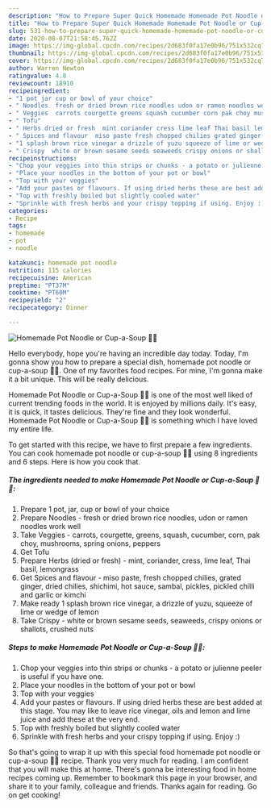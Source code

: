 ```yaml
---
description: "How to Prepare Super Quick Homemade Homemade Pot Noodle or Cup-a-Soup 🌱💚"
title: "How to Prepare Super Quick Homemade Homemade Pot Noodle or Cup-a-Soup 🌱💚"
slug: 531-how-to-prepare-super-quick-homemade-homemade-pot-noodle-or-cup-a-soup
date: 2020-08-07T21:58:45.762Z
image: https://img-global.cpcdn.com/recipes/2d683f0fa17e0b96/751x532cq70/homemade-pot-noodle-or-cup-a-soup-🌱💚-recipe-main-photo.jpg
thumbnail: https://img-global.cpcdn.com/recipes/2d683f0fa17e0b96/751x532cq70/homemade-pot-noodle-or-cup-a-soup-🌱💚-recipe-main-photo.jpg
cover: https://img-global.cpcdn.com/recipes/2d683f0fa17e0b96/751x532cq70/homemade-pot-noodle-or-cup-a-soup-🌱💚-recipe-main-photo.jpg
author: Warren Newton
ratingvalue: 4.8
reviewcount: 18910
recipeingredient:
- "1 pot jar cup or bowl of your choice"
- " Noodles  fresh or dried brown rice noodles udon or ramen noodles work well"
- " Veggies  carrots courgette greens squash cucumber corn pak choy mushrooms spring onions peppers"
- " Tofu"
- " Herbs dried or fresh  mint coriander cress lime leaf Thai basil lemongrass"
- " Spices and flavour  miso paste fresh chopped chilies grated ginger dried chilies shichimi hot sauce sambal pickles pickled chilli and garlic or kimchi"
- "1 splash brown rice vinegar a drizzle of yuzu squeeze of lime or wedge of lemon"
- " Crispy  white or brown sesame seeds seaweeds crispy onions or shallots crushed nuts"
recipeinstructions:
- "Chop your veggies into thin strips or chunks - a potato or julienne peeler is useful if you have one."
- "Place your noodles in the bottom of your pot or bowl"
- "Top with your veggies"
- "Add your pastes or flavours. If using dried herbs these are best added at this stage. You may like to leave rice vinegar, oils and lemon and lime juice and add these at the very end."
- "Top with freshly boiled but slightly cooled water"
- "Sprinkle with fresh herbs and your crispy topping if using. Enjoy :)"
categories:
- Recipe
tags:
- homemade
- pot
- noodle

katakunci: homemade pot noodle 
nutrition: 115 calories
recipecuisine: American
preptime: "PT37M"
cooktime: "PT60M"
recipeyield: "2"
recipecategory: Dinner

---
```



![Homemade Pot Noodle or Cup-a-Soup 🌱💚](https://img-global.cpcdn.com/recipes/2d683f0fa17e0b96/751x532cq70/homemade-pot-noodle-or-cup-a-soup-🌱💚-recipe-main-photo.jpg)

Hello everybody, hope you're having an incredible day today. Today, I'm gonna show you how to prepare a special dish, homemade pot noodle or cup-a-soup 🌱💚. One of my favorites food recipes. For mine, I'm gonna make it a bit unique. This will be really delicious.

Homemade Pot Noodle or Cup-a-Soup 🌱💚 is one of the most well liked of current trending foods in the world. It is enjoyed by millions daily. It's easy, it is quick, it tastes delicious. They're fine and they look wonderful. Homemade Pot Noodle or Cup-a-Soup 🌱💚 is something which I have loved my entire life.




To get started with this recipe, we have to first prepare a few ingredients. You can cook homemade pot noodle or cup-a-soup 🌱💚 using 8 ingredients and 6 steps. Here is how you cook that.

<!--inarticleads1-->

##### The ingredients needed to make Homemade Pot Noodle or Cup-a-Soup 🌱💚:

1. Prepare 1 pot, jar, cup or bowl of your choice
1. Prepare  Noodles - fresh or dried brown rice noodles, udon or ramen noodles work well
1. Take  Veggies - carrots, courgette, greens, squash, cucumber, corn, pak choy, mushrooms, spring onions, peppers
1. Get  Tofu
1. Prepare  Herbs (dried or fresh) - mint, coriander, cress, lime leaf, Thai basil, lemongrass
1. Get  Spices and flavour - miso paste, fresh chopped chilies, grated ginger, dried chilies, shichimi, hot sauce, sambal, pickles, pickled chilli and garlic or kimchi
1. Make ready 1 splash brown rice vinegar, a drizzle of yuzu, squeeze of lime or wedge of lemon
1. Take  Crispy - white or brown sesame seeds, seaweeds, crispy onions or shallots, crushed nuts




<!--inarticleads2-->

##### Steps to make Homemade Pot Noodle or Cup-a-Soup 🌱💚:

1. Chop your veggies into thin strips or chunks - a potato or julienne peeler is useful if you have one.
1. Place your noodles in the bottom of your pot or bowl
1. Top with your veggies
1. Add your pastes or flavours. If using dried herbs these are best added at this stage. You may like to leave rice vinegar, oils and lemon and lime juice and add these at the very end.
1. Top with freshly boiled but slightly cooled water
1. Sprinkle with fresh herbs and your crispy topping if using. Enjoy :)




So that's going to wrap it up with this special food homemade pot noodle or cup-a-soup 🌱💚 recipe. Thank you very much for reading. I am confident that you will make this at home. There's gonna be interesting food in home recipes coming up. Remember to bookmark this page in your browser, and share it to your family, colleague and friends. Thanks again for reading. Go on get cooking!
